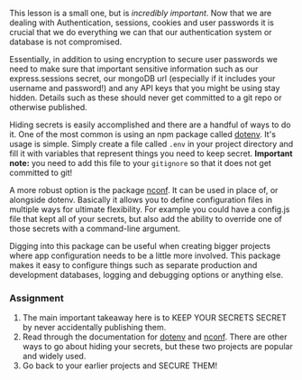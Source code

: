 This lesson is a small one, but is _incredibly important_. Now that we are dealing with Authentication, sessions, cookies and user passwords it is crucial that we do everything we can that our authentication system or database is not compromised.

Essentially, in addition to using encryption to secure user passwords we need to make sure that important sensitive information such as our express.sessions secret, our mongoDB url (especially if it includes your username and password!) and any API keys that you might be using stay hidden. Details such as these should never get committed to a git repo or otherwise published.

Hiding secrets is easily accomplished and there are a handful of ways to do it. One of the most common is using an npm package called [dotenv](https://github.com/motdotla/dotenv#readme).  It's usage is simple.  Simply create a file called `.env` in your project directory and fill it with variables that represent things you need to keep secret. **Important note:** you need to add this file to your `gitignore` so that it does not get committed to git!

A more robust option is the package [nconf](https://github.com/indexzero/nconf). It can be used in place of, or alongside dotenv. Basically it allows you to define configuration files in multiple ways for ultimate flexibility.  For example you could have a config.js file that kept all of your secrets, but also add the ability to override one of those secrets with a command-line argument. 

Digging into this package can be useful when creating bigger projects where app configuration needs to be a little more involved. This package makes it easy to configure things such as separate production and development databases, logging and debugging options or anything else.

### Assignment

<div class="lesson-content__panel" markdown="1">

1. The main important takeaway here is to KEEP YOUR SECRETS SECRET by never accidentally publishing them.
2. Read through the documentation for [dotenv](https://github.com/motdotla/dotenv#readme) and [nconf](https://github.com/indexzero/nconf). There are other ways to go about hiding your secrets, but these two projects are popular and widely used.
3. Go back to your earlier projects and SECURE THEM!
</div>



